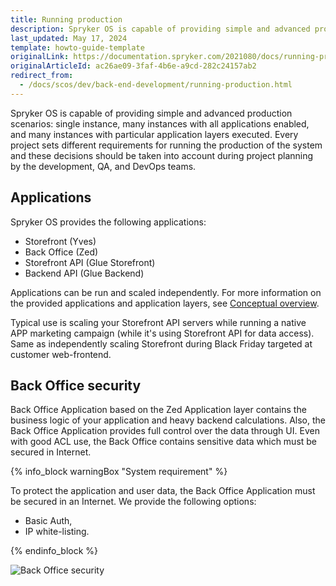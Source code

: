 ```yaml
---
title: Running production
description: Spryker OS is capable of providing simple and advanced production scenarios- single instance, many instances with all applications enabled, many instances with particular application layers executed.
last_updated: May 17, 2024
template: howto-guide-template
originalLink: https://documentation.spryker.com/2021080/docs/running-production
originalArticleId: ac26ae09-3faf-4b6e-a9cd-282c24157ab2
redirect_from:
  - /docs/scos/dev/back-end-development/running-production.html
---
```


Spryker OS is capable of providing simple and advanced production scenarios: single instance, many instances with all applications enabled, and many instances with particular application layers executed. Every project sets different requirements for running the production of the system and these decisions should be taken into account during project planning by the development, QA, and DevOps teams.

## Applications

Spryker OS provides the following applications:
* Storefront (Yves)
* Back Office (Zed)
* Storefront API (Glue Storefront)
* Backend API (Glue Backend)

Applications can be run and scaled independently. For more information on the provided applications and application layers, see [Conceptual overview](/docs/dg/dev/architecture/conceptual-overview.html).

Typical use is scaling your Storefront API servers while running a native APP marketing campaign (while it's using Storefront API for data access). Same as independently scaling Storefront during Black Friday targeted at customer web-frontend.

## Back Office security

Back Office Application based on the Zed Application layer contains the business logic of your application and heavy backend calculations. Also, the Back Office Application provides full control over the data through UI.
Even with good ACL use, the Back Office contains sensitive data which must be secured in Internet.

{% info_block warningBox "System requirement" %}

To protect the application and user data, the Back Office Application must be secured in an Internet.
We provide the following options:
- Basic Auth,
- IP white-listing.

{% endinfo_block %}


![Back Office security](https://spryker.s3.eu-central-1.amazonaws.com/docs/Developer+Guide/Running+Production/spryker-applications-in-hosting-env.png)
